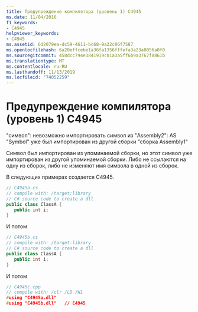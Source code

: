 ```yaml
---
title: Предупреждение компилятора (уровень 1) C4945
ms.date: 11/04/2016
f1_keywords:
- C4945
helpviewer_keywords:
- C4945
ms.assetid: 6d2079ea-dc59-4611-bc68-9a22c06f7587
ms.openlocfilehash: 6a20effcebe1a36fa1356fffefa3a23a0056a0f0
ms.sourcegitcommit: 458dcc794e3841919c01a3a5ff6b9a3767f8861b
ms.translationtype: MT
ms.contentlocale: ru-RU
ms.lasthandoff: 11/13/2019
ms.locfileid: "74052259"
---
```

# <a name="compiler-warning-level-1-c4945"></a>Предупреждение компилятора (уровень 1) C4945

"символ": невозможно импортировать символ из "Assembly2": AS "Symbol" уже был импортирован из другой сборки "сборка Assembly1"

Символ был импортирован из упоминаемой сборки, но этот символ уже импортирован из другой упоминаемой сборки. Либо не ссылаются на одну из сборок, либо не изменяют имя символа в одной из сборок.

В следующих примерах создается C4945.

```csharp
// C4945a.cs
// compile with: /target:library
// C# source code to create a dll
public class ClassA {
   public int i;
}
```

И потом

```csharp
// C4945b.cs
// compile with: /target:library
// C# source code to create a dll
public class ClassA {
   public int i;
}
```

И потом

```cpp
// C4945c.cpp
// compile with: /clr /LD /W1
#using "C4945a.dll"
#using "C4945b.dll"   // C4945
```